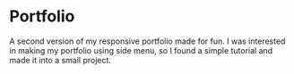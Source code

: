 # Portfolio
A second version of my responsive portfolio made for fun. I was interested in making my portfolio using side menu, so I found a simple tutorial and made it into a small project.
